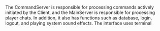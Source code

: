 The CommandServer is responsible for processing commands actively initiated by the Client, and the MainServer is responsible for processing player chats. 
In addition, it also has functions such as database, login, logout, and playing system sound effects. The interface uses terminal
